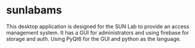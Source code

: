 # sunlabams
This desktop application is designed for the SUN Lab to provide an access management system. It has a GUI for administrators and using firebase for storage and auth. Using PyQt6 for the GUI and python as the language.
